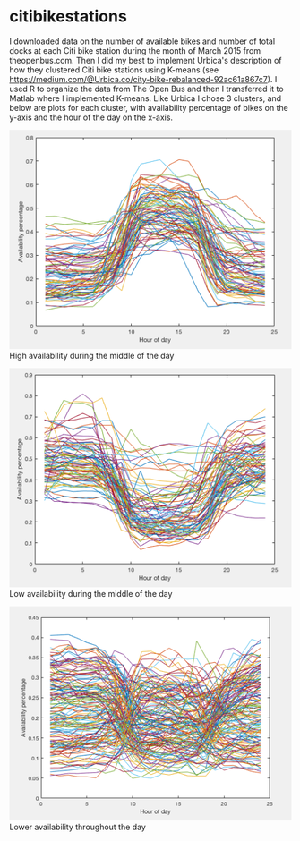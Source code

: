# citibikestations
I downloaded data on the number of available bikes and number of total docks at each Citi bike station during the month of March 2015 from theopenbus.com. Then I did my best to implement Urbica's description of how they clustered Citi bike stations using K-means (see https://medium.com/@Urbica.co/city-bike-rebalanced-92ac61a867c7). I used R to organize the data from The Open Bus and then I transferred it to Matlab where I implemented K-means. Like Urbica I chose 3 clusters, and below are plots for each cluster, with availability percentage of bikes on the y-axis and the hour of the day on the x-axis.


![Low-high-low cluster](low-high-low.png)
High availability during the middle of the day


![Low-high-low cluster](high-low-high.png)
Low availability during the middle of the day

![Low-high-low cluster](low-throughout.png)
Lower availability throughout the day

